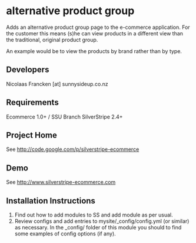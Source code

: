 
alternative product group
================================================================================

Adds an alternative product group page to the
e-commerce application.  For the customer this
means (s)he can view products in a different
view than the traditional, original product group.

An example would be to view the products by brand
rather than by type.

Developers
-----------------------------------------------
Nicolaas Francken [at] sunnysideup.co.nz


Requirements
-----------------------------------------------
Ecommerce 1.0+ / SSU Branch
SilverStripe 2.4+

Project Home
-----------------------------------------------
See http://code.google.com/p/silverstripe-ecommerce

Demo
-----------------------------------------------
See http://www.silverstripe-ecommerce.com

Installation Instructions
-----------------------------------------------
1. Find out how to add modules to SS and add module as per usual.
2. Review configs and add entries to mysite/_config/config.yml
(or similar) as necessary.
In the _config/ folder of this module
you should to find some examples of config options (if any).






